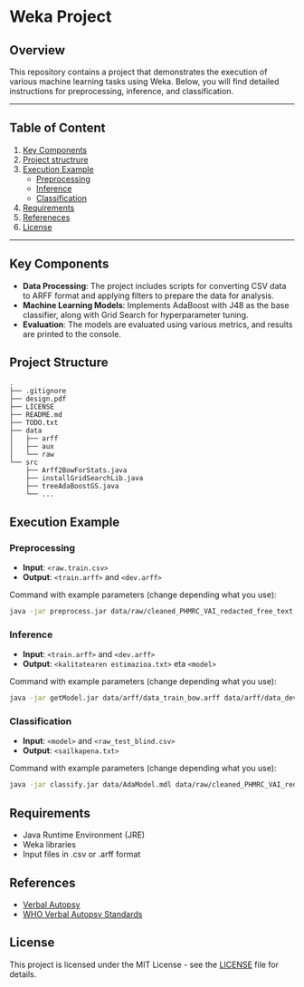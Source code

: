 # Weka Project

## Overview
This repository contains a project that demonstrates the execution of various machine learning tasks using Weka. Below, you will find detailed instructions for preprocessing, inference, and classification.

---

## Table of Content

1. [Key Components](#key-components)
2. [Project structrure](#project-structure)
3. [Execution Example](#execution-examples)
   - [Preprocessing](#preprocessing)
   - [Inference](#inference)
   - [Classification](#classification)
3. [Requirements](#requirements)
4. [Refereneces](#references)
5. [License](#license)

---

## Key Components
- **Data Processing**: The project includes scripts for converting CSV data to ARFF format and applying filters to prepare the data for analysis.
- **Machine Learning Models**: Implements AdaBoost with J48 as the base classifier, along with Grid Search for hyperparameter tuning.
- **Evaluation**: The models are evaluated using various metrics, and results are printed to the console.


## Project Structure
```
.
├── .gitignore
├── design.pdf
├── LICENSE
├── README.md
├── TODO.txt
├── data
│   ├── arff
│   ├── aux
│   └── raw
└── src
    ├── Arff2BowForStats.java
    ├── installGridSearchLib.java
    ├── treeAdaBoostGS.java
    └── ...
```

## Execution Example

### Preprocessing

- **Input**: `<raw.train.csv>`
- **Output**: `<train.arff>` and `<dev.arff>`

Command with example parameters (change depending what you use):

```bash
java -jar preprocess.jar data/raw/cleaned_PHMRC_VAI_redacted_free_text.train.csv data/arff/data_train_bow.arff data/arff/data_dev_raw.arff
```

### Inference

- **Input**: `<train.arff>` and `<dev.arff>`
- **Output**: `<kalitatearen estimazioa.txt>` eta `<model>`

Command with example parameters (change depending what you use):

```bash
java -jar getModel.jar data/arff/data_train_bow.arff data/arff/data_dev_raw.arff data/AdaModel.mdl
```

### Classification

- **Input**: `<model>` and `<raw_test_blind.csv>`
- **Output**: `<sailkapena.txt>`

Command with example parameters (change depending what you use):

```bash
java -jar classify.jar data/AdaModel.mdl data/raw/cleaned_PHMRC_VAI_redacted_free_text.train.csv data/iragarpenEmaitzak.txt
```

## Requirements

- Java Runtime Environment (JRE)
- Weka libraries
- Input files in .csv or .arff format


## References
- [Verbal Autopsy](https://www.healthdata.org/verbal-autopsy)
- [WHO Verbal Autopsy Standards](https://www.who.int/standards/classifications/other-classifications/verbal-autopsy-standards-ascertaining-and-attributing-causes-of-death-tool)

## License
This project is licensed under the MIT License - see the [LICENSE](LICENSE) file for details.

